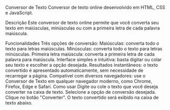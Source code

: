 Conversor de Texto
Conversor de texto online desenvolvido em HTML, CSS e JavaScript.

Descrição
Este conversor de texto online permite que você converta seu texto em maiúsculas, minúsculas ou com a primeira letra de cada palavra maiúscula.

Funcionalidades
Três opções de conversão:
Maiúsculas: converta todo o texto para letras maiúsculas.
Minúsculas: converta todo o texto para letras minúsculas.
Primeira letra maiúscula: converta a primeira letra de cada palavra para maiúscula.
Interface simples e intuitiva: basta digitar ou colar seu texto e escolher a opção desejada.
Resultados instantâneos: o texto convertido é apresentado automaticamente, sem necessidade de recarregar a página.
Compatível com diversos navegadores: use o Conversor de Texto em qualquer navegador moderno, como Chrome, Firefox, Edge e Safari.
Como usar
Digite ou cole o texto que você deseja converter na caixa de texto.
Selecione a opção de conversão desejada.
Clique no botão "Converter".
O texto convertido será exibido na caixa de texto abaixo.
